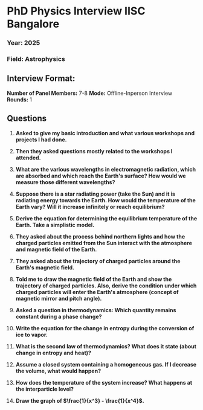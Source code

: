 

# **PhD Physics Interview IISC Bangalore**

###  Year: 2025
###  Field: Astrophysics

## Interview Format:
**Number of Panel Members:** 7-8 
**Mode:** Offline-Inperson Interview  
**Rounds:** 1 

##  Questions

1. **Asked to give my basic introduction and what various workshops and projects I had done.**
    
2. **Then they asked questions mostly related to the workshops I attended.**
    
3. **What are the various wavelengths in electromagnetic radiation, which are absorbed and which reach the Earth's surface? How would we measure those different wavelengths?**
    
4. **Suppose there is a star radiating power (take the Sun) and it is radiating energy towards the Earth. How would the temperature of the Earth vary? Will it increase infinitely or reach equilibrium?**
    
5. **Derive the equation for determining the equilibrium temperature of the Earth. Take a simplistic model.**
    
6. **They asked about the process behind northern lights and how the charged particles emitted from the Sun interact with the atmosphere and magnetic field of the Earth.**
    
7. **They asked about the trajectory of charged particles around the Earth's magnetic field.**
    
8. **Told me to draw the magnetic field of the Earth and show the trajectory of charged particles. Also, derive the condition under which charged particles will enter the Earth's atmosphere (concept of magnetic mirror and pitch angle).**
    
9. **Asked a question in thermodynamics: Which quantity remains constant during a phase change?**
    
10. **Write the equation for the change in entropy during the conversion of ice to vapor.**
    
11. **What is the second law of thermodynamics? What does it state (about change in entropy and heat)?**
    
12. **Assume a closed system containing a homogeneous gas. If I decrease the volume, what would happen?**
    
13. **How does the temperature of the system increase? What happens at the interparticle level?**
    
14. **Draw the graph of $\frac{1}{x^3} - \frac{1}{x^4}$.**
    

